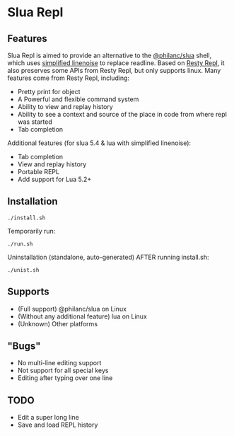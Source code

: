 # Slua Repl

## Features
Slua Repl is aimed to provide an alternative to the [@philanc/slua](https://github.com/philanc/slua) shell, which uses [simplified linenoise](https://github.com/philanc/slua/blob/master/src/linenoise.md) to replace readline.
Based on [Resty Repl](https://github.com/saks/lua-resty-repl), it also preserves some APIs from Resty Repl, but only supports linux.
Many features come from Resty Repl, including:
* Pretty print for object
* A Powerful and flexible command system
* Ability to view and replay history
* Ability to see a context and source of the place in code from where repl was started
* Tab completion

Additional features (for slua 5.4 & lua with simplified linenoise):
* Tab completion
* View and replay history
* Portable REPL
* Add support for Lua 5.2+

## Installation

```shell
./install.sh
```

Temporarily run:
```shell
./run.sh
```

Uninstallation (standalone, auto-generated) AFTER running install.sh:
```shell
./unist.sh
```

## Supports

* (Full support) @philanc/slua on Linux
* (Without any additional feature) lua on Linux
* (Unknown) Other platforms

## "Bugs"
* No multi-line editing support
* Not support for all special keys
* Editing after typing over one line

## TODO
* Edit a super long line
* Save and load REPL history
